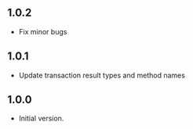 ## 1.0.2

- Fix minor bugs

## 1.0.1

- Update transaction result types and method names

## 1.0.0

- Initial version.
